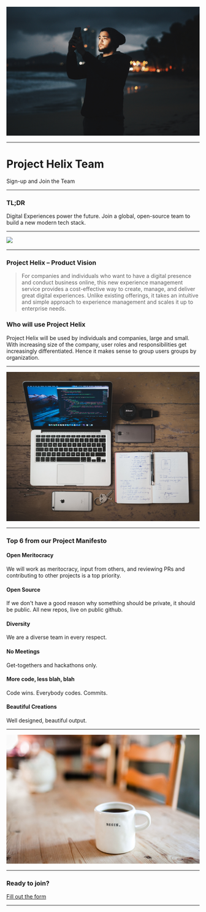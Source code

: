 ![](imgs/victor-larracuente-476156-unsplash.jpg "")

---
 
# Project Helix Team

Sign-up and Join the Team

--- 

### TL;DR

Digital Experiences power the future. Join a global, open-source team to build a new modern tech stack.

---

![](imgs/alex-iby-434004-unsplash.jpg "")

---

### Project Helix – Product Vision

> For companies and individuals who want to have a digital presence and conduct business online, this new experience management service provides a cost-effective way to create, manage, and deliver great digital experiences.
> Unlike existing offerings, it takes an intuitive and simple approach to experience management and scales it up to enterprise needs.

### Who will use Project Helix

Project Helix will be used by individuals and companies, large and small. With increasing size of the company, user roles and responsibilities get increasingly differentiated. Hence it makes sense to group users groups by organization.


---

![](imgs/fabian-grohs-597395-unsplash.jpg "")

---

### Top 6 from our Project Manifesto

#### Open Meritocracy
We will work as meritocracy, input from others, and reviewing PRs and contributing to other projects is a top priority.

#### Open Source
If we don't have a good reason why something should be private, it should be public. All new repos, live on public github.

#### Diversity
We are a diverse team in every respect.

#### No Meetings
Get-togethers and hackathons only.

#### More code, less blah, blah
Code wins. Everybody codes. Commits.

#### Beautiful Creations
Well designed, beautiful output.

---

![](imgs/danielle-macinnes-222441-unsplash.jpg "")

---

### Ready to join?

[Fill out the form](https://docs.google.com/forms/d/e/1FAIpQLSc7aKvZiOcx3IPo7aZk2G2wfN392j6mjc1MvG0PVSwE72r1Pw/viewform?embedded=true)

---
